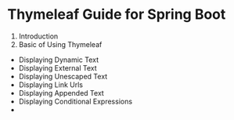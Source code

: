 # Thymeleaf Guide for Spring Boot
1. Introduction
2. Basic of Using Thymeleaf
  * Displaying Dynamic Text
  * Displaying External Text
  * Displaying Unescaped Text
  * Displaying Link Urls
  * Displaying Appended Text
  * Displaying Conditional Expressions
  * 
